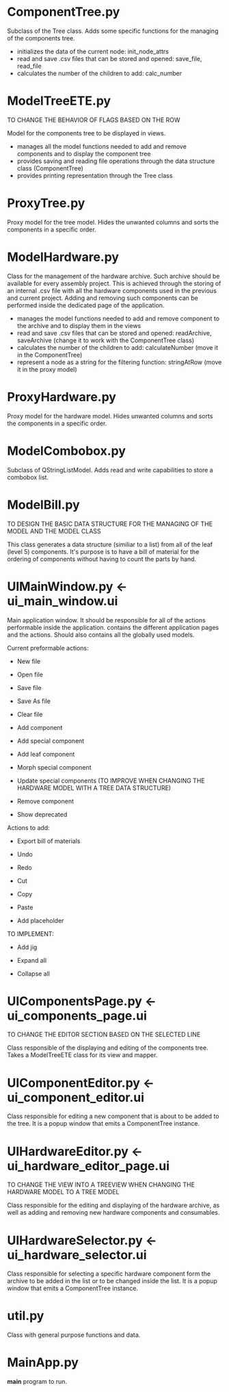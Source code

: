 # ComponentTree.py

Subclass of the Tree class. Adds some specific functions for the managing of the components tree.

- initializes the data of the current node: init_node_attrs
- read and save .csv files that can be stored and opened: save_file, read_file
- calculates the number of the children to add: calc_number

# ModelTreeETE.py

TO CHANGE THE BEHAVIOR OF FLAGS BASED ON THE ROW

Model for the components tree to be displayed in views.

- manages all the model functions needed to add and remove components and to display the component tree
- provides saving and reading file operations through the data structure class (ComponentTree)
- provides printing representation through the Tree class

# ProxyTree.py

Proxy model for the tree model. Hides the unwanted columns and sorts the components in a specific order.

# ModelHardware.py

Class for the management of the hardware archive. Such archive should be available for every assembly project.
This is achieved through the storing of an internal .csv file with all the hardware components used in the previous
and current project. Adding and removing such components can be performed inside the dedicated page of the application.

- manages the model functions needed to add and remove component to the archive and to display them in the views
- read and save .csv files that can be stored and opened: readArchive, saveArchive (change it to work with the ComponentTree class)
- calculates the number of the children to add: calculateNumber (move it in the ComponentTree)
- represent a node as a string for the filtering function: stringAtRow (move it in the proxy model) 

# ProxyHardware.py

Proxy model for the hardware model. Hides unwanted columns and sorts the components in a specific order.

# ModelCombobox.py

Subclass of QStringListModel. Adds read and write capabilities to store a combobox list.

# ModelBill.py

TO DESIGN THE BASIC DATA STRUCTURE FOR THE MANAGING OF THE MODEL AND THE MODEL CLASS

This class generates a data structure (similiar to a list) from all of the leaf (level 5) components.
It's purpose is to have a bill of material for the ordering of components without having to count the parts by hand.

# UIMainWindow.py <- ui_main_window.ui

Main application window. It should be responsible for all of the actions performable inside the application.
contains the different application pages and the actions. Should also contains all the globally used models.

Current preformable actions:
- New file
- Open file
- Save file
- Save As file
- Clear file

- Add component
- Add special component
- Add leaf component
- Morph special component
- Update special components (TO IMPROVE WHEN CHANGING THE HARDWARE MODEL WITH A TREE DATA STRUCTURE)
- Remove component

- Show deprecated

Actions to add:
- Export bill of materials

- Undo
- Redo
- Cut
- Copy
- Paste
- Add placeholder

TO IMPLEMENT:

- Add jig

- Expand all
- Collapse all

# UIComponentsPage.py <- ui_components_page.ui

TO CHANGE THE EDITOR SECTION BASED ON THE SELECTED LINE

Class responsible of the displaying and editing of the components tree.
Takes a ModelTreeETE class for its view and mapper.

# UIComponentEditor.py <- ui_component_editor.ui

Class responsible for editing a new component that is about to be added to the tree.
It is a popup window that emits a ComponentTree instance.

# UIHardwareEditor.py <- ui_hardware_editor_page.ui

TO CHANGE THE VIEW INTO A TREEVIEW WHEN CHANGING THE HARDWARE MODEL TO A TREE MODEL

Class responsible for the editing and displaying of the hardware archive, as well as adding and removing new
hardware components and consumables.

# UIHardwareSelector.py <- ui_hardware_selector.ui

Class responsible for selecting a specific hardware component form the archive to be added in the list or
to be changed inside the list. It is a popup window that emits a ComponentTree instance.

# util.py

Class with general purpose functions and data.

# MainApp.py

__main__ program to run.